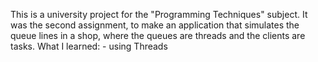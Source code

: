 This is a university project for the "Programming Techniques" subject.
It was the second assignment, to make an application that simulates the queue lines in a shop, where the queues are threads and the clients are tasks.
What I learned: - using Threads
